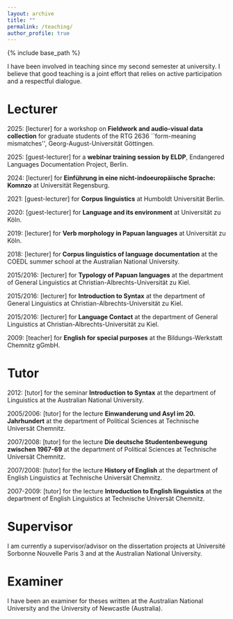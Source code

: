 ```yaml
---
layout: archive
title: ""
permalink: /teaching/
author_profile: true
---
```


{% include base_path %}

I have been involved in teaching since my second semester at university. I believe that good teaching is a joint effort that relies on active participation and a respectful dialogue.

Lecturer
======
2025: [lecturer] for a workshop on **Fieldwork and audio-visual data collection** for graduate students of the RTG 2636 ``form-meaning mismatches'', Georg-August-Universität Göttingen.

2025: [guest-lecturer] for a **webinar training session by ELDP**, Endangered Languages Documentation Project, Berlin.

2024: [lecturer] for **Einführung in eine nicht-indoeuropäische Sprache: Komnzo** at Universität Regensburg.

2021: [guest-lecturer] for **Corpus linguistics** at Humboldt Universität Berlin.

2020: [guest-lecturer] for **Language and its environment** at Universität zu Köln.

2019: [lecturer] for **Verb morphology in Papuan languages** at Universität zu Köln.

2018: [lecturer] for **Corpus linguistics of language documentation** at the COEDL summer school at the Australian National University.

2015/2016: [lecturer] for **Typology of Papuan languages** at the department of General Linguistics at Christian-Albrechts-Universität zu Kiel.

2015/2016: [lecturer] for **Introduction to Syntax** at the department of General Linguistics at Christian-Albrechts-Universität zu Kiel.

2015/2016: [lecturer] for **Language Contact** at the department of General Linguistics at Christian-Albrechts-Universität zu Kiel.

2009: [teacher] for **English for special purposes** at the Bildungs-Werkstatt Chemnitz gGmbH.

Tutor
======
2012: [tutor] for the seminar **Introduction to Syntax** at the department of Linguistics at the Australian National University.

2005/2006: [tutor] for the lecture **Einwanderung und Asyl im 20. Jahrhundert** at the department of Political Sciences at Technische Universät Chemnitz.

2007/2008: [tutor] for the lecture **Die deutsche Studentenbewegung zwischen 1967-69** at the department of Political Sciences at Technische Universät Chemnitz.

2007/2008: [tutor] for the lecture **History of English** at the department of English Linguistics at Technische Universät Chemnitz.

2007-2009: [tutor] for the lecture **Introduction to English linguistics** at the department of English Linguistics at Technische Universät Chemnitz.

Supervisor
======

I am currently a supervisor/advisor on the dissertation projects at Université Sorbonne Nouvelle Paris 3 and at the Australian National University.

Examiner
======

I have been an examiner for theses written at the Australian National University and the University of Newcastle (Australia).